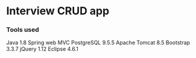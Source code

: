 # Interview CRUD app

### Tools used 

Java 1.8
Spring web MVC
PostgreSQL 9.5.5
Apache Tomcat 8.5
Bootstrap 3.3.7
jQuery 1.12
Eclipse 4.6.1